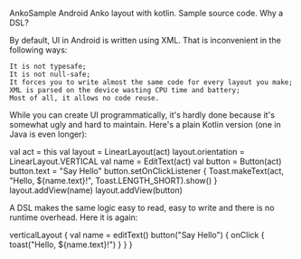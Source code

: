 AnkoSample
Android Anko layout with kotlin.
Sample source code.
Why a DSL?

By default, UI in Android is written using XML. That is inconvenient in the following ways:

    It is not typesafe;
    It is not null-safe;
    It forces you to write almost the same code for every layout you make;
    XML is parsed on the device wasting CPU time and battery;
    Most of all, it allows no code reuse.

While you can create UI programmatically, it's hardly done because it's somewhat ugly and hard to maintain. Here's a plain Kotlin version (one in Java is even longer):

val act = this
val layout = LinearLayout(act)
layout.orientation = LinearLayout.VERTICAL
val name = EditText(act)
val button = Button(act)
button.text = "Say Hello"
button.setOnClickListener {
    Toast.makeText(act, "Hello, ${name.text}!", Toast.LENGTH_SHORT).show()
}
layout.addView(name)
layout.addView(button)

A DSL makes the same logic easy to read, easy to write and there is no runtime overhead. Here it is again:

verticalLayout {
    val name = editText()
    button("Say Hello") {
        onClick { toast("Hello, ${name.text}!") }
    }
}
